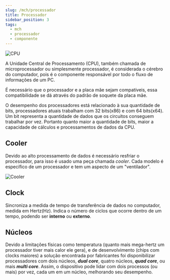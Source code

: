 ```yaml
---
slug: /mch/processador
title: Processador
sidebar_position: 3
tags:
  - mch
  - processador
  - componente
---
```


![CPU](https://upload.wikimedia.org/wikipedia/commons/thumb/d/dc/AMD_AM3_CPU_Socket-top_closed_-_with_AMD_Phenom_II_X6_1090T_%28HDT90ZFBK6DGR%29_CPU_PNr%C2%B00300.jpg/418px-AMD_AM3_CPU_Socket-top_closed_-_with_AMD_Phenom_II_X6_1090T_%28HDT90ZFBK6DGR%29_CPU_PNr%C2%B00300.jpg)

A Unidade Central de Processamento (CPU), também chamada de microprocessador ou simplesmente processador, é considerada o cérebro do computador, pois é o componente responsável por todo o fluxo de informações de um PC.

É necessário que o processador e a placa mãe sejam compatíveis, essa compatibilidade se dá através do padrão de soquete da placa mãe.

O desempenho dos processadores está relacionado à sua quantidade de bits, processadores atuais trabalham com 32 bits(x86) e com 64 bits(x64). Um bit representa a quantidade de dados que os circuitos conseguem trabalhar por vez. Portanto quanto maior a quantidade de bits, maior a capacidade de cálculos e processamentos de dados da CPU.

## Cooler

Devido ao alto processamento de dados é necessário resfriar o processador, para isso é usado uma peça chamada _cooler_. Cada modelo é específico de um processador e tem um aspecto de um "ventilador".

![Cooler](https://upload.wikimedia.org/wikipedia/commons/thumb/c/c2/AM3%2B_Stock_Cooler_2_2016-07-06.jpg/320px-AM3%2B_Stock_Cooler_2_2016-07-06.jpg)

## Clock

Sincroniza a medida de tempo de transferência de dados no computador, medida em Hertz(Hz). Indica o número de ciclos que ocorre dentro de um tempo, podendo ser **interno** ou **externo**.

## Núcleos

Devido a limitações físicas como temperatura (quanto mais mega-hertz um processador tiver mais calor ele gera), e de desenvolvimento (chips com clocks maiores) a solução encontrada por fabricantes foi disponibilizar processadores com dois núcleos, **_dual core_**, quatro núcleos, **_quad core_**, ou mais **_multi core_**. Assim, o dispositivo pode lidar com dois processos (ou mais) por vez, cada um em um núcleo, melhorando seu desempenho.
